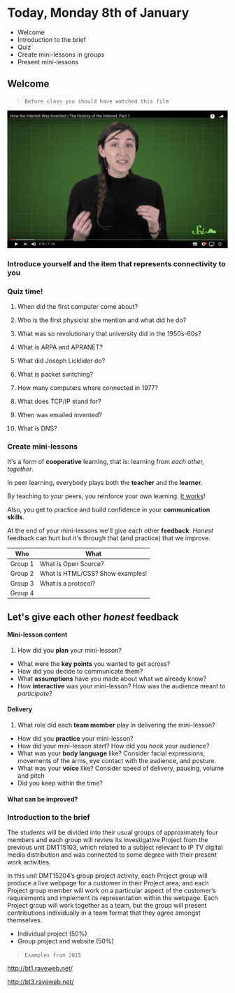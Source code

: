 # Today, Monday 8th of January

* Welcome
* Introduction to the brief
* Quiz
* Create mini-lessons in groups
* Present mini-lessons

## Welcome

> `Before class you should have watched this film`

[![webhistory1](assets/youtube1.png)](https://www.youtube.com/watch?v=1UStbvRnwmQ)

### Introduce yourself and the item that represents connectivity to you

### Quiz time!

1. When did the first computer come about?
<!-- Second world war -->

2. Who is the first physicist she mention and what did he do?
<!-- Richard Feyson -->

3. What was so revolutionary that university did in the 1950s-60s?

4. What is ARPA and APRANET?

5. What did Joseph Licklider do?

6. What is packet switching?

7. How many computers where connected in 1977?

8. What does TCP/IP stand for?

9. When was emailed invented?

10. What is DNS?

### Create mini-lessons

It's a form of **cooperative** learning, that is: learning from *each other, together*.

In peer learning, everybody plays both the **teacher** and the **learner**.

<!-- > Docendo discimus [By teaching, we learn] -->

By teaching to your peers, you reinforce your own learning. [It works](http://visible-learning.org/hattie-ranking-influences-effect-sizes-learning-achievement/hattie-ranking-teaching-effects)!

Also, you get to practice and build confidence in your **communication skills**.

At the end of your mini-lessons we'll give each other **feedback**. *Honest* feedback can hurt but it's through that (and practice) that we improve.

Who | What
--- | -----------
Group 1 | What is Open Source?
Group 2 | What is HTML/CSS? Show examples!
Group 3 | What is a protocol?
Group 4 |

## Let's give each other *honest* **feedback**

#### Mini-lesson **content**   

1. How did you **plan** your mini-lesson?
* What were the **key points** you wanted to get across?
* How did you decide to communicate them?
* What **assumptions** have you made about what we already know?
* How **interactive** was your mini-lesson? How was the audience meant to *participate*?

#### **Delivery**

1. What role did each **team member** play in delivering the mini-lesson?
* How did you **practice** your mini-lesson?
* How did your mini-lesson start? How did you *hook* your audience?
* What was your **body language** like? Consider facial expressions, movements of the arms, eye contact with the audience, and posture.
* What was your **voice** like? Consider speed of delivery, pausing, volume and pitch
* Did you keep within the time?   

#### What can be **improved**?

### Introduction to the brief

The students will be divided into their usual groups of approximately four members and each group will review its investigative Project from the previous unit DMT15103, which related to a subject relevant to IP TV digital media distribution and was connected to some degree with their present work activities.

In this unit DMT15204’s group project activity, each Project group will produce a live webpage for a customer in their Project area; and each Project group member will work on a particular aspect of the customer’s requirements and implement its representation within the webpage. Each Project group will work together as a team, but the group will present contributions individually in a team format that they agree amongst themselves.

* Individual project (50%)
* Group project and website (50%)

> `Examples from 2015`

http://bt1.raveweb.net/

http://bt3.raveweb.net/
